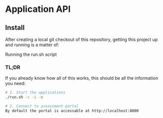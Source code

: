 # Application API

## Install

After creating a local git checkout of this repository, getting this project up
and running is a matter of:

Running the run.sh script

### TL;DR

If you already know how all of this works, this should be all the information
you need:

```sh
# 1. Start the applications
./run.sh -c -i -m

# 2. Connect to assessment-portal
By default the portal is accessable at http://localhost:8000
```
